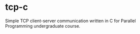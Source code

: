 # tcp-c
Simple TCP client-server communication written in C for Parallel Programming undergraduate course.
